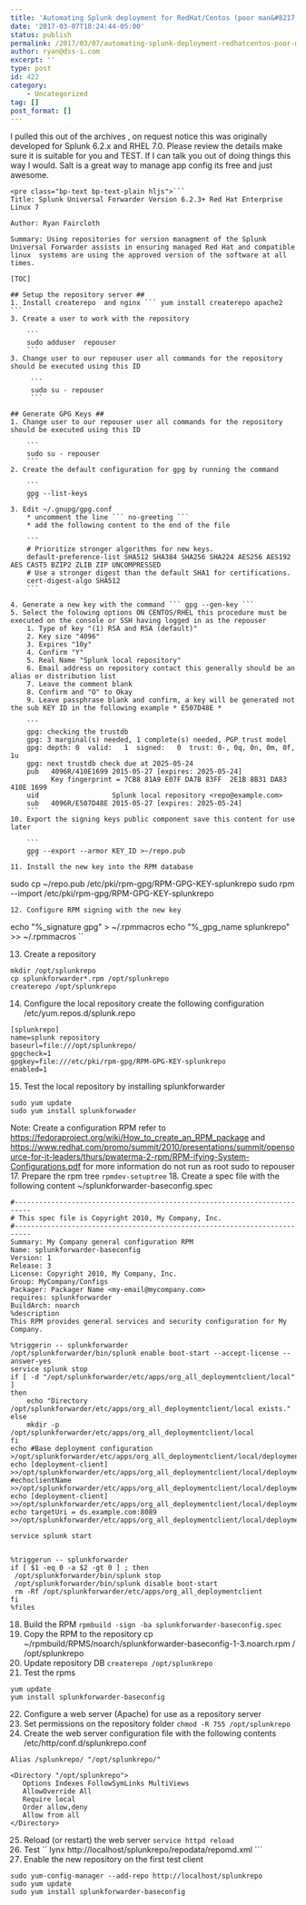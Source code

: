 ```yaml
---
title: 'Automating Splunk deployment for RedHat/Centos (poor man&#8217;s edition)'
date: '2017-03-07T18:24:44-05:00'
status: publish
permalink: /2017/03/07/automating-splunk-deployment-redhatcentos-poor-mans-edition
author: ryan@dss-i.com
excerpt: ''
type: post
id: 422
category:
    - Uncategorized
tag: []
post_format: []
---
```

I pulled this out of the archives , on request notice this was originally developed for Splunk 6.2.x and RHEL 7.0. Please review the details make sure it is suitable for you and TEST. If I can talk you out of doing things this way I would. Salt is a great way to manage app config its free and just awesome.

```
<pre class="bp-text bp-text-plain hljs">```
Title: Splunk Universal Forwarder Version 6.2.3+ Red Hat Enterprise Linux 7

Author: Ryan Faircloth 

Summary: Using repositories for version managment of the Splunk Universal Forwarder assists in ensuring managed Red Hat and compatible linux  systems are using the approved version of the software at all times. 

[TOC]

## Setup the repository server ##
1. Install createrepo  and nginx ``` yum install createrepo apache2 ```
3. Create a user to work with the repository 

	``` 
	sudo adduser  repouser 
	```  
3. Change user to our repouser user all commands for the repository should be executed using this ID 

	 ``` 
	 sudo su - repouser
	 ```

## Generate GPG Keys ##
1. Change user to our repouser user all commands for the repository should be executed using this ID 

	```
	sudo su - repouser 
	```
2. Create the default configuration for gpg by running the command 

	```
	gpg --list-keys
	``` 
3. Edit ~/.gnupg/gpg.conf 
	* uncomment the line ``` no-greeting ```
	* add the following content to the end of the file 
	
	```
	# Prioritize stronger algorithms for new keys.
	default-preference-list SHA512 SHA384 SHA256 SHA224 AES256 AES192 AES CAST5 BZIP2 ZLIB ZIP UNCOMPRESSED
	# Use a stronger digest than the default SHA1 for certifications.
	cert-digest-algo SHA512
	```
	
4. Generate a new key with the command ``` gpg --gen-key ```
5. Select the folowing options ON CENTOS/RHEL this procedure must be executed on the console or SSH having logged in as the repouser
	1. Type of key "(1) RSA and RSA (default)"
	2. Key size "4096"
	3. Expires "10y"
	4. Confirm "Y"
	5. Real Name "Splunk local repository"
	6. Email address on repository contact this generally should be an alias or distribution list
	7. Leave the comment blank
	8. Confirm and "O" to Okay
	9. Leave passphrase blank and confirm, a key will be generated not the sub KEY ID in the following example * E507D48E * 

	```
	gpg: checking the trustdb
	gpg: 3 marginal(s) needed, 1 complete(s) needed, PGP trust model
	gpg: depth: 0  valid:   1  signed:   0  trust: 0-, 0q, 0n, 0m, 0f, 1u
	gpg: next trustdb check due at 2025-05-24
	pub   4096R/410E1699 2015-05-27 [expires: 2025-05-24]
    	  Key fingerprint = 7CB8 81A9 E07F DA7B 83FF  2E1B 8B31 DA83 410E 1699
	uid                  Splunk local repository <repo@example.com>
	sub   4096R/E507D48E 2015-05-27 [expires: 2025-05-24]
	```	
10. Export the signing keys public component save this content for use later

	```
	gpg --export --armor KEY_ID >~/repo.pub 
	``` 
11. Install the new key into the RPM database

```
sudo cp ~/repo.pub /etc/pki/rpm-gpg/RPM-GPG-KEY-splunkrepo
sudo rpm --import /etc/pki/rpm-gpg/RPM-GPG-KEY-splunkrepo
```
12. Configure RPM signing with the new key

```
echo "%_signature gpg" > ~/.rpmmacros
echo "%_gpg_name splunkrepo" >> ~/.rpmmacros
``

13. Create a repository

```
mkdir /opt/splunkrepo
cp splunkforwarder*.rpm /opt/splunkrepo
createrepo /opt/splunkrepo
```
14. Configure the local repository create the following configuration /etc/yum.repos.d/splunk.repo

```
[splunkrepo]
name=splunk repository
baseurl=file:///opt/splunkrepo/
gpgcheck=1
gpgkey=file:///etc/pki/rpm-gpg/RPM-GPG-KEY-splunkrepo
enabled=1
```
15. Test the local repository by installing splunkforwarder

```
sudo yum update
sudo yum install splunkforwader
```
Note: Create a configuration RPM refer to https://fedoraproject.org/wiki/How_to_create_an_RPM_package and https://www.redhat.com/promo/summit/2010/presentations/summit/opensource-for-it-leaders/thurs/pwaterma-2-rpm/RPM-ifying-System-Configurations.pdf for more information do not run as root sudo to repouser
17.  Prepare the rpm tree ``` rpmdev-setuptree ```
18.  Create a spec file with the following content ~/splunkforwarder-baseconfig.spec

```
#--------------------------------------------------------------------------
# This spec file is Copyright 2010, My Company, Inc.
#--------------------------------------------------------------------------
Summary: My Company general configuration RPM
Name: splunkforwarder-baseconfig
Version: 1
Release: 3
License: Copyright 2010, My Company, Inc.
Group: MyCompany/Configs
Packager: Packager Name <my-email@mycompany.com>
requires: splunkforwarder
BuildArch: noarch
%description
This RPM provides general services and security configuration for My Company.

%triggerin -- splunkforwarder
/opt/splunkforwarder/bin/splunk enable boot-start --accept-license --answer-yes 
service splunk stop
if [ -d "/opt/splunkforwarder/etc/apps/org_all_deploymentclient/local" ]
then
    echo "Directory /opt/splunkforwarder/etc/apps/org_all_deploymentclient/local exists."
else
    mkdir -p /opt/splunkforwarder/etc/apps/org_all_deploymentclient/local    
fi
echo #Base deployment configuration >/opt/splunkforwarder/etc/apps/org_all_deploymentclient/local/deploymentclient.conf
echo [deployment-client] >>/opt/splunkforwarder/etc/apps/org_all_deploymentclient/local/deploymentclient.conf
#echoclientName  >>/opt/splunkforwarder/etc/apps/org_all_deploymentclient/local/deploymentclient.conf
echo [deployment-client] >>/opt/splunkforwarder/etc/apps/org_all_deploymentclient/local/deploymentclient.conf
echo targetUri = ds.example.com:8089 >>/opt/splunkforwarder/etc/apps/org_all_deploymentclient/local/deploymentclient.conf

service splunk start


%triggerun -- splunkforwarder
if [ $1 -eq 0 -a $2 -gt 0 ] ; then
 /opt/splunkforwarder/bin/splunk stop
 /opt/splunkforwarder/bin/splunk disable boot-start
 rm -Rf /opt/splunkforwarder/etc/apps/org_all_deploymentclient
fi
%files

```
18.  Build the RPM ``` rpmbuild -sign -ba splunkforwarder-baseconfig.spec ```
19. Copy the RPM to the repository cp ~/rpmbuild/RPMS/noarch/splunkforwarder-baseconfig-1-3.noarch.rpm / /opt/splunkrepo
20. Update repository DB ``` createrepo /opt/splunkrepo ```
21. Test the rpms

```
yum update
yum install splunkforwarder-baseconfig
```
22. Configure a web server (Apache) for use as a repository server
23.  Set permissions on the repository folder ``` chmod -R 755 /opt/splunkrepo ```
24. Create the web server configuration file with the following contents /etc/http/conf.d/splunkrepo.conf

```
Alias /splunkrepo/ "/opt/splunkrepo/"

<Directory "/opt/splunkrepo">
   Options Indexes FollowSymLinks MultiViews
   AllowOverride All
   Require local
   Order allow,deny
   Allow from all
</Directory>
```
25. Reload (or restart) the web server ```service httpd reload ```
26. Test `` lynx http://localhost/splunkrepo/repodata/repomd.xml ```
27. Enable the new repository on the first test client

```
sudo yum-config-manager --add-repo http://localhost/splunkrepo
sudo yum update
sudo yum install splunkforwarder-baseconfig
```

```
```

<div class="bp-popup-modal"></div><div class="bp-controls-wrapper"></div>